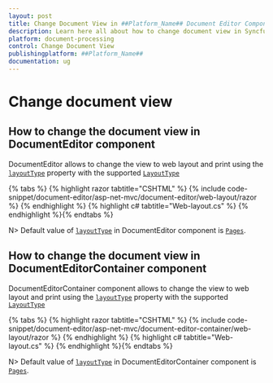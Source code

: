 ```yaml
---
layout: post
title: Change Document View in ##Platform_Name## Document Editor Component | Syncfusion
description: Learn here all about how to change document view in Syncfusion ##Platform_Name## Document Editor component of Syncfusion Essential JS 2 and more.
platform: document-processing
control: Change Document View
publishingplatform: ##Platform_Name##
documentation: ug
---
```



# Change document view

## How to change the document view in DocumentEditor component

DocumentEditor allows to change the view to web layout and print using the [`layoutType`](https://help.syncfusion.com/cr/aspnetcore-js2/Syncfusion.EJ2.DocumentEditor.DocumentEditor.html#Syncfusion_EJ2_DocumentEditor_DocumentEditor_LayoutType) property with the supported [`LayoutType`](https://help.syncfusion.com/cr/aspnetcore-js2/Syncfusion.EJ2.DocumentEditor.LayoutType.html)


{% tabs %}
{% highlight razor tabtitle="CSHTML" %}
{% include code-snippet/document-editor/asp-net-mvc/document-editor/web-layout/razor %}
{% endhighlight %}
{% highlight c# tabtitle="Web-layout.cs" %}
{% endhighlight %}{% endtabs %}



N> Default value of [`layoutType`](https://help.syncfusion.com/cr/aspnetcore-js2/Syncfusion.EJ2.DocumentEditor.DocumentEditorContainer.html#Syncfusion_EJ2_DocumentEditor_DocumentEditorContainer_LayoutType) in DocumentEditor component is [`Pages`](https://help.syncfusion.com/cr/aspnetcore-js2/Syncfusion.EJ2.DocumentEditor.LayoutType.html).

## How to change the document view in DocumentEditorContainer component

DocumentEditorContainer component allows to change the view to web layout and print using the [`layoutType`](https://help.syncfusion.com/cr/aspnetcore-js2/Syncfusion.EJ2.DocumentEditor.DocumentEditorContainer.html#Syncfusion_EJ2_DocumentEditor_DocumentEditorContainer_LayoutType) property with the supported [`LayoutType`](https://help.syncfusion.com/cr/aspnetcore-js2/Syncfusion.EJ2.DocumentEditor.LayoutType.html)


{% tabs %}
{% highlight razor tabtitle="CSHTML" %}
{% include code-snippet/document-editor/asp-net-mvc/document-editor-container/web-layout/razor %}
{% endhighlight %}
{% highlight c# tabtitle="Web-layout.cs" %}
{% endhighlight %}{% endtabs %}



N> Default value of [`layoutType`](https://help.syncfusion.com/cr/aspnetcore-js2/Syncfusion.EJ2.DocumentEditor.DocumentEditorContainer.html#Syncfusion_EJ2_DocumentEditor_DocumentEditorContainer_LayoutType) in DocumentEditorContainer component is [`Pages`](https://help.syncfusion.com/cr/aspnetcore-js2/Syncfusion.EJ2.DocumentEditor.LayoutType.html).